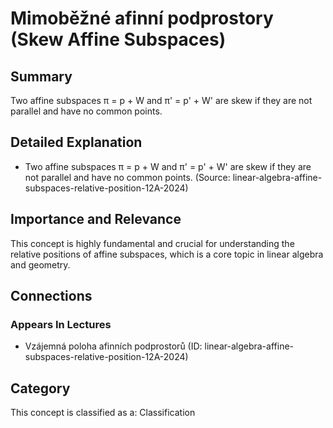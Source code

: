 # Mimoběžné afinní podprostory (Skew Affine Subspaces)

## Summary
Two affine subspaces π = p + W and π' = p' + W' are skew if they are not parallel and have no common points.

## Detailed Explanation
- Two affine subspaces π = p + W and π' = p' + W' are skew if they are not parallel and have no common points. (Source: linear-algebra-affine-subspaces-relative-position-12A-2024)

## Importance and Relevance
This concept is highly fundamental and crucial for understanding the relative positions of affine subspaces, which is a core topic in linear algebra and geometry.

## Connections
### Appears In Lectures
- Vzájemná poloha afinních podprostorů (ID: linear-algebra-affine-subspaces-relative-position-12A-2024)

## Category
This concept is classified as a: Classification